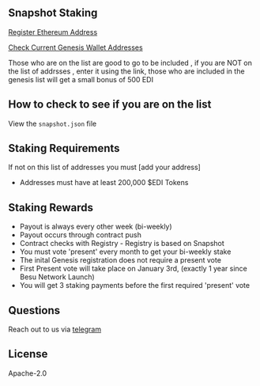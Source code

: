 ## Snapshot Staking

[Register Ethereum Address](https://forms.gle/oNA9yhFuZoydFEVB6)

[Check Current Genesis Wallet Addresses](https://docs.google.com/spreadsheets/d/1EY5y3MNUS70a4ttMb6Gqm_Wyz30HwVJEAgZccm4ITpQ/edit?usp=sharing)

Those who are on the list are good to go to be included , if you are NOT on the list of addrsses , enter it using the link, those who are included in the genesis list will get a small bonus of 500 EDI

## How to check to see if you are on the list

View the `snapshot.json` file

## Staking Requirements

If not on this list of addresses you must [add your address]

- Addresses must have at least 200,000 \$EDI Tokens

## Staking Rewards

- Payout is always every other week (bi-weekly)
- Payout occurs through contract push
- Contract checks with Registry - Registry is based on Snapshot
- You must vote 'present' every month to get your bi-weekly stake
- The inital Genesis registration does not require a present vote
- First Present vote will take place on January 3rd, (exactly 1 year since Besu Network Launch)
- You will get 3 staking payments before the first required 'present' vote

## Questions

Reach out to us via [telegram](https://t.me/freighttrust)

## License

Apache-2.0
